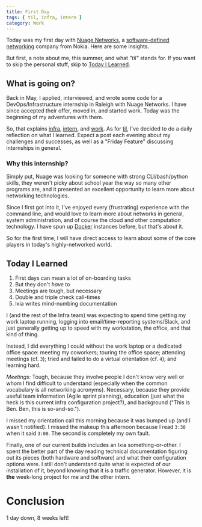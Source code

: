 ```yaml
---
title: First Day
tags: [ til, infra, intern ]
category: Work
---
```


Today was my first day with [Nuage Networks][], a [software-defined
networking][] company from Nokia. Here are some insights.

But first, a note about me, this summer, and what *"til"* stands for. If you
want to skip the personal stuff, skip to [Today I Learned][].

## What is going on?

Back in May, I applied, interviewed, and wrote some code for a
DevOps/Infrastructure internship in Raleigh with Nuage Networks. I have since
accepted their offer, moved in, and started work. Today was the beginning of my
adventures with them.

So, that explains [infra][], [intern][], and [work][]. As for [til][], I've
decided to do a daily reflection on what I learned. Expect a post each evening
about my challenges and successes, as well as a "Friday Feature" discussing
internships in general.

### Why this internship?

Simply put, Nuage was looking for someone with strong CLI/bash/python skills,
they weren't picky about school year the way so many other programs are, and it
presented an excellent opportunity to learn more about networking technologies.

Since I first got into it, I've enjoyed every (frustrating) experience with the
command line, and would love to learn more about networks in general, system
administration, and of course the cloud and other computation technology. I have
spun up [Docker][] instances before, but that's about it.

So for the first time, I will have direct access to learn about some of the core
players in today's highly-networked world.

## Today I Learned

1. First days can mean a lot of on-boarding tasks
2. But they don't *have* to
3. Meetings are tough, but necessary
4. Double and triple check call-times
5. Ixia writes mind-numbing documentation

I (and the rest of the Infra team) was expecting to spend time getting my work
laptop running, logging into email/time-reporting systems/Slack, and just
generally getting up to speed with my workstation, the office, and that kind of
thing.

Instead, I did everything I could without the work laptop or a dedicated office
space: meeting my coworkers; touring the office space; attending meetings (cf.
`3`); tried and failed to do a virtual orientation (cf. `4`); and learning hard.

*Meetings:* Tough, because they involve people I don't know very well or whom I
find difficult to understand (especially when the common vocabulary is all
networking acronyms). Necessary, because they provide useful team information
(Agile sprint planning), education (just what the heck is this current infra
configuration project?), and background ("This is Ben. Ben, this is
so-and-so.").

I missed my orientation call this morning because it was bumped up (and I wasn't
notified). I missed the makeup this afternoon because I read `3:30` when it said
`3:00`. The second is completely my own fault.

Finally, one of our current builds includes an Ixia something-or-other. I spent
the better part of the day reading technical documentation figuring out its
pieces (both hardware and software) and what their configuration options were. I
still don't understand quite what is expected of our installation of it, beyond
knowing that it is a traffic generator. However, it is **the** week-long project
for me and the other intern.

# Conclusion

1 day down, 8 weeks left!

<!-- links -->

[Nuage Networks]: http://www.nuagenetworks.net
[software-defined networking]: https://en.wikipedia.org/wiki/Software-defined_networking
[Today I Learned]: #today-i-learned
[infra]: /tags#infra
[intern]: /tags#intern
[work]: /tags#work
[til]: /tags#til
[Docker]: https://www.docker.com
